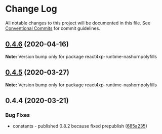 # Change Log

All notable changes to this project will be documented in this file.
See [Conventional Commits](https://conventionalcommits.org) for commit guidelines.

## [0.4.6](https://github.com/enonic/react4xp-npm/compare/react4xp-runtime-nashornpolyfills@0.4.5...react4xp-runtime-nashornpolyfills@0.4.6) (2020-04-16)

**Note:** Version bump only for package react4xp-runtime-nashornpolyfills





## [0.4.5](https://github.com/enonic/react4xp-npm/compare/react4xp-runtime-nashornpolyfills@0.4.4...react4xp-runtime-nashornpolyfills@0.4.5) (2020-03-27)

**Note:** Version bump only for package react4xp-runtime-nashornpolyfills





## 0.4.4 (2020-03-21)


### Bug Fixes

* constants - published 0.8.2 because fixed prepublish ([685a235](https://github.com/enonic/react4xp-npm/commit/685a23590c816a14ea74f387d09a0a0bffd5c2d8))
